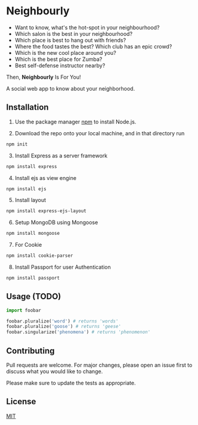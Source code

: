 # Neighbourly

* Want to know, what's the hot-spot in your neighbourhood? 
* Which salon is the best in your neighbourhood? 
* Which place is best to hang out with friends? 
* Where the food tastes the best? Which club has an epic crowd? 
* Which is the new cool place around you? 
* Which is the best place for Zumba?
* Best self-defense instructor nearby?

Then, **Neighbourly** Is For You! 

A social web app to know about your neighborhood. 

## Installation

1. Use the package manager [npm](https://www.npmjs.com/get-npm) to install Node.js.

2. Download the repo onto your local machine, and  in that directory run

```bash
npm init
```
3. Install Express as a server framework
```bash
npm install express
```
4. Install ejs as view engine
```bash
npm install ejs
```

5. Install layout
```bash
npm install express-ejs-layout
```

6. Setup MongoDB using Mongoose
```bash
npm install mongoose
```

7. For Cookie
```bash
npm install cookie-parser
```

8. Install Passport for user Authentication
```bash
npm install passport
```


## Usage (TODO)

```python
import foobar

foobar.pluralize('word') # returns 'words'
foobar.pluralize('goose') # returns 'geese'
foobar.singularize('phenomena') # returns 'phenomenon'
```

## Contributing
Pull requests are welcome. For major changes, please open an issue first to discuss what you would like to change.

Please make sure to update the tests as appropriate.

## License
[MIT](https://choosealicense.com/licenses/mit/)
